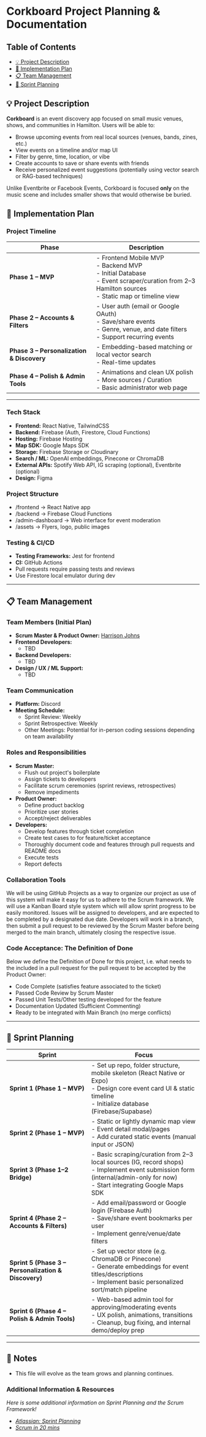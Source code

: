 # Corkboard Project Planning & Documentation

## Table of Contents
  * [:bulb: Project Description](#-bulb--project-description)
  * [:compass: Implementation Plan](#-compass--implementation-plan)
  * [:clipboard: Team Management](#-clipboard--team-management)
  * [:athletic_shoe: Sprint Planning](#-athletic-shoe--sprint-planning)


## :bulb: Project Description

**Corkboard** is an event discovery app focused on small music venues, shows, and communities in Hamilton. Users will be able to:

- Browse upcoming events from real local sources (venues, bands, zines, etc.)
- View events on a timeline and/or map UI
- Filter by genre, time, location, or vibe
- Create accounts to save or share events with friends
- Receive personalized event suggestions (potentially using vector search or RAG-based techniques)

Unlike Eventbrite or Facebook Events, Corkboard is focused **only** on the music scene and includes smaller shows that would otherwise be buried.

## :compass: Implementation Plan

### Project Timeline

| Phase | Description |
|-------|-------------|
| **Phase 1 – MVP** | - Frontend Mobile MVP <br> - Backend MVP <br> - Initial Database <br> - Event scraper/curation from 2–3 Hamilton sources<br> - Static map or timeline view |
| **Phase 2 – Accounts & Filters** | - User auth (email or Google OAuth)<br> - Save/share events<br> - Genre, venue, and date filters<br> - Support recurring events |
| **Phase 3 – Personalization & Discovery** | - Embedding-based matching or local vector search <br> - Real-time updates |
| **Phase 4 – Polish & Admin Tools** | - Animations and clean UX polish <br> - More sources / Curation <br> - Basic administrator web page |

---

### Tech Stack
- **Frontend:** React Native, TailwindCSS
- **Backend:** Firebase (Auth, Firestore, Cloud Functions)
- **Hosting:** Firebase Hosting
- **Map SDK:** Google Maps SDK
- **Storage:** Firebase Storage or Cloudinary
- **Search / ML:** OpenAI embeddings, Pinecone or ChromaDB
- **External APIs:** Spotify Web API, IG scraping (optional), Eventbrite (optional)
- **Design:** Figma

### Project Structure
- /frontend → React Native app
- /backend → Firebase Cloud Functions
- /admin-dashboard → Web interface for event moderation
- /assets → Flyers, logo, public images

### Testing & CI/CD
- **Testing Frameworks:** Jest for frontend  
- **CI:** GitHub Actions  
- Pull requests require passing tests and reviews  
- Use Firestore local emulator during dev  

---

## :clipboard: Team Management

### Team Members (Initial Plan)
- **Scrum Master & Product Owner:** [Harrison Johns](https://github.com/johnsh9656)  
- **Frontend Developers:**
  - TBD  
- **Backend Developers:**
  - TBD  
- **Design / UX / ML Support:**
  - TBD

### Team Communication
- **Platform:** Discord  
- **Meeting Schedule:**
  - Sprint Review: Weekly
  - Sprint Retrospective: Weekly
  - Other Meetings: Potential for in-person coding sessions depending on team availability

### Roles and Responsibilities

- **Scrum Master:**
  - Flush out project's boilerplate 
  - Assign tickets to developers
  - Facilitate scrum ceremonies (sprint reviews, retrospectives)
  - Remove impediments
- **Product Owner:**
  - Define product backlog 
  - Prioritize user stories
  - Accept/reject deliverables
- **Developers:**
  - Develop features through ticket completion
  - Create test cases to for feature/ticket acceptance
  - Thoroughly document code and features through pull requests and README docs
  - Execute tests
  - Report defects

### Collaboration Tools
We will be using GitHub Projects as a way to organize our project as use of this system will make it easy for us to adhere to the Scrum framework. We will use a Kanban Board style system which will allow sprint progress to be easily monitored. Issues will be assigned to developers, and are expected to be completed by a designated due date. Developers will work in a branch, then submit a pull request to be reviewed by the Scrum Master before being merged to the main branch, ultimately closing the respective issue. 

### Code Acceptance: The Definition of Done

Below we define the Definition of Done for this project, i.e. what needs to the included in a pull request for the pull request to be accepted by the Product Owner:
- Code Complete (satisfies feature associated to the ticket)
- Passed Code Review by Scrum Master
- Passed Unit Tests/Other testing developed for the feature
- Documentation Updated (Sufficient Commenting)
- Ready to be integrated with Main Branch (no merge conflicts)

---

## :athletic_shoe: Sprint Planning

| Sprint | Focus |
|--------|-------|
| **Sprint 1 (Phase 1 – MVP)** | - Set up repo, folder structure, mobile skeleton (React Native or Expo) <br> - Design core event card UI & static timeline <br> - Initialize database (Firebase/Supabase) |
| **Sprint 2 (Phase 1 – MVP)** | - Static or lightly dynamic map view <br> - Event detail modal/pages <br> - Add curated static events (manual input or JSON) |
| **Sprint 3 (Phase 1–2 Bridge)** | - Basic scraping/curation from 2–3 local sources (IG, record shops) <br> - Implement event submission form (internal/admin-only for now) <br> - Start integrating Google Maps SDK |
| **Sprint 4 (Phase 2 – Accounts & Filters)** | - Add email/password or Google login (Firebase Auth) <br> - Save/share event bookmarks per user <br> - Implement genre/venue/date filters |
| **Sprint 5 (Phase 3 – Personalization & Discovery)** | - Set up vector store (e.g. ChromaDB or Pinecone) <br> - Generate embeddings for event titles/descriptions <br> - Implement basic personalized sort/match pipeline |
| **Sprint 6 (Phase 4 – Polish & Admin Tools)** | - Web-based admin tool for approving/moderating events <br> - UX polish, animations, transitions <br> - Cleanup, bug fixing, and internal demo/deploy prep |

---

## 📌 Notes
- This file will evolve as the team grows and planning continues.

### Additional Information & Resources

*Here is some additional information on Sprint Planning and the Scrum Framework!*
- *[Atlassian: Sprint Planning](https://www.atlassian.com/agile/scrum/sprint-planning#:~:text=What%20is%20sprint%20planning%3F,with%20the%20whole%20scrum%20team.)*
- *[Scrum in 20 mins](https://www.youtube.com/watch?v=SWDhGSZNF9M&ab_channel=CodexCommunity)*

